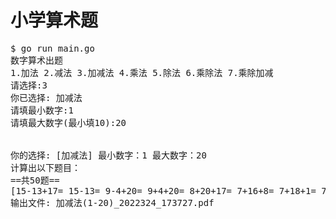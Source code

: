 小学算术题
========

<pre>$ go run main.go
数字算术出题
1.加法 2.减法 3.加减法 4.乘法 5.除法 6.乘除法 7.乘除加减
请选择:3
你已选择: 加减法
请填最小数字:1
请填最大数字(最小填10):20


你的选择: [加减法] 最小数字：1 最大数字：20
计算出以下题目：
==共50题==
[15-13+17= 15-13= 9-4+20= 9+4+20= 8+20+17= 7+16+8= 7+18+1= 7+18= 18+3= 1+14= 1+14+17= 12+19+9= 12+19-9= 17+3-2= 17+3= 16+1= 12+15= 19-4+5= 19+4+5= 15+8+2= 15-8= 16-16= 16+16= 1+2= 1+2-2= 9+11-15= 17-11+7= 17-11= 5-1= 5+1-5= 8+17-15= 8+17= 10+8= 10-8= 4+13-17= 11+12-20= 11-1= 11+1= 20+18= 20+18-12= 3+14-6= 14+16-10= 14+16= 19+2= 19+2+3= 9+17+17= 10+6+13= 10-6= 14-5+14= 14+5=]
输出文件: 加减法(1-20)_2022324_173727.pdf
</pre>